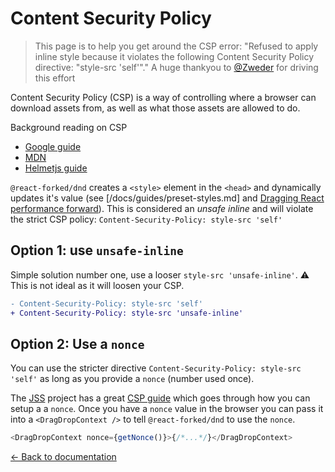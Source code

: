 # Content Security Policy

> This page is to help you get around the CSP error: "Refused to apply inline style because it violates the following Content Security Policy directive: "style-src 'self'"."
> A huge thankyou to [@Zweder](https://github.com/Zweder) for driving this effort

Content Security Policy (CSP) is a way of controlling where a browser can download assets from, as well as what those assets are allowed to do.

Background reading on CSP

- [Google guide](https://developer.chrome.com/extensions/contentSecurityPolicy)
- [MDN](https://developer.mozilla.org/en-US/docs/Web/HTTP/CSP)
- [Helmetjs guide](https://helmetjs.github.io/docs/csp/)

`@react-forked/dnd` creates a `<style>` element in the `<head>` and dynamically updates it's value (see [/docs/guides/preset-styles.md] and [Dragging React performance forward](https://medium.com/@alexandereardon/dragging-react-performance-forward-688b30d40a33)). This is considered an _unsafe inline_ and will violate the strict CSP policy: `Content-Security-Policy: style-src 'self'`

## Option 1: use `unsafe-inline`

Simple solution number one, use a looser `style-src 'unsafe-inline'`. ⚠️ This is not ideal as it will loosen your CSP.

```diff
- Content-Security-Policy: style-src 'self'
+ Content-Security-Policy: style-src 'unsafe-inline'
```

## Option 2: Use a `nonce`

You can use the stricter directive `Content-Security-Policy: style-src 'self'` as long as you provide a `nonce` (number used once).

The [JSS](https://cssinjs.org/?v=v10.0.0) project has a great [CSP guide](https://cssinjs.org/csp) which goes through how you can setup a a `nonce`. Once you have a `nonce` value in the browser you can pass it into a `<DragDropContext />` to tell `@react-forked/dnd` to use the `nonce`.

```js
<DragDropContext nonce={getNonce()}>{/*...*/}</DragDropContext>
```

[← Back to documentation](/README.md#documentation-)
